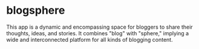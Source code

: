 # blogsphere
This app is a dynamic and encompassing space for bloggers to share their thoughts, ideas, and stories. It combines "blog" with "sphere," implying a wide and interconnected platform for all kinds of blogging content.
